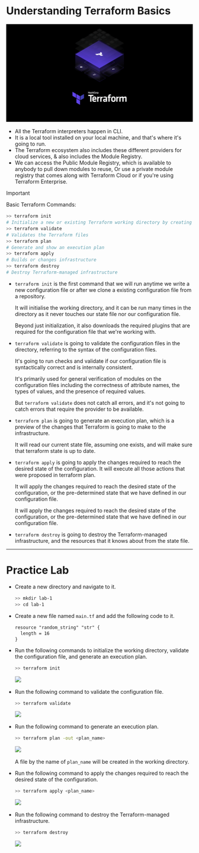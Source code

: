 # Understanding Terraform Basics

![](./imgs/1*ubPEM_ajVaqE9J6C2m1eKA.png)

- All the Terraform interpreters happen in CLI.
- It is a local tool installed on your local machine, and that's where it's going to run.
- The Terraform ecosystem also includes these different providers for cloud services, & also includes the Module Registry.
- We can access the Public Module Registry, which is available to anybody to pull down modules to reuse, Or use a private module registry that comes along with Terraform Cloud or if you're using Terraform Enterprise.

>[!IMPORTANT]
>Basic Terraform Commands:

  ```bash
  >> terraform init
  # Initialize a new or existing Terraform working directory by creating initial files, loading any remote state, downloading modules, etc.
  >> terraform validate
  # Validates the Terraform files
  >> terraform plan
  # Generate and show an execution plan
  >> terraform apply
  # Builds or changes infrastructure
  >> terraform destroy
  # Destroy Terraform-managed infrastructure
  ```

- `terraform init` is the first command that we will run anytime we write a new configuration file or after we clone a existing configuration file from a repository.

  It will initialise the working directory, and it can be run many times in the directory as it never touches our state file nor our configuration file.

  Beyond just initialization, it also downloads the required plugins that are required for the configuration file that we're working with.

- `terraform validate` is going to validate the configuration files in the directory, referring to the syntax of the configuration files.

  It's going to run checks and validate if our configuration file is syntactically correct and is internally consistent.

  It's primarily used for general verification of modules on the configuration files including the correctness of attribute names, the types of values, and the presence of required values.

  But `terraform validate` does not catch all errors, and it's not going to catch errors that require the provider to be available.

- `terraform plan` is going to generate an execution plan, which is a preview of the changes that Terraform is going to make to the infrastructure.

  It will read our current state file, assuming one exists, and will make sure that terraform state is up to date.

- `terraform apply` is going to apply the changes required to reach the desired state of the configuration. It will execute all those actions that were proposed in terraform plan.

  It will apply the changes required to reach the desired state of the configuration, or the pre-determined state that we have defined in our configuration file.

  It will apply the changes required to reach the desired state of the configuration, or the pre-determined state that we have defined in our configuration file.

- `terraform destroy` is going to destroy the Terraform-managed infrastructure, and the resources that it knows about from the state file.

<hr> 

# Practice Lab

- Create a new directory and navigate to it.

  ```bash
  >> mkdir lab-1
  >> cd lab-1
  ```

- Create a new file named `main.tf` and add the following code to it.

  ```hcl
  resource "random_string" "str" {
    length = 16
  }
  ```

- Run the following commands to initialize the working directory, validate the configuration file, and generate an execution plan.

  ```bash
  >> terraform init
  ```

  ![](./imgs/Screenshot%202024-10-03%20at%2011.57.08 AM.png)

- Run the following command to validate the configuration file.

  ```bash
  >> terraform validate
  ```

  ![](./imgs/Screenshot%202024-10-03%20at%2011.58.12 AM.png)

- Run the following command to generate an execution plan.

  ```bash
  >> terraform plan -out <plan_name>
  ```

  ![](./imgs/Screenshot%202024-10-03%20at%2011.59.43 AM.png)

  A file by the name of `plan_name` will be created in the working directory.

- Run the following command to apply the changes required to reach the desired state of the configuration.

  ```bash
  >> terraform apply <plan_name>
  ```

  ![](./imgs/Screenshot%202024-10-03%20at%2012.00.53 PM.png)

- Run the following command to destroy the Terraform-managed infrastructure.

  ```bash
  >> terraform destroy
  ```

  ![](./imgs/Screenshot%202024-10-03%20at%2012.01.45 PM.png)